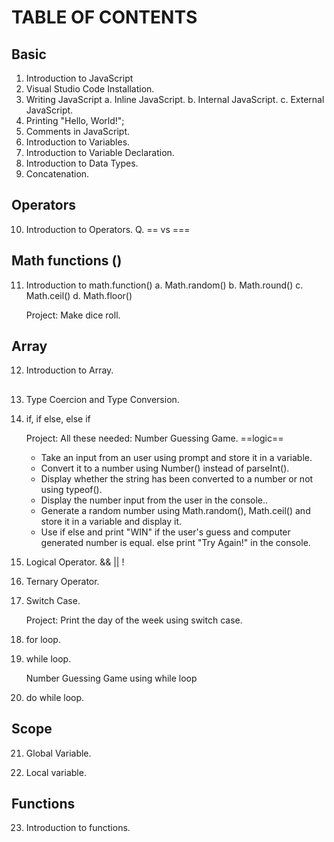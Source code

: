 # TABLE OF CONTENTS

## Basic

1. Introduction to JavaScript
2. Visual Studio Code Installation.
3. Writing JavaScript
   a. Inline JavaScript.
   b. Internal JavaScript.
   c. External JavaScript.
4. Printing "Hello, World!";
5. Comments in JavaScript.
6. Introduction to Variables.
7. Introduction to Variable Declaration.
8. Introduction to Data Types.
9. Concatenation.

## Operators

10. Introduction to Operators.
    Q. == vs ===

## Math functions ()

11. Introduction to math.function()
    a. Math.random()
    b. Math.round()
    c. Math.ceil()
    d. Math.floor()

    Project: Make dice roll.

## Array

12. Introduction to Array.

##

13. Type Coercion and Type Conversion.

14. if, if else, else if

    Project: All these needed: Number Guessing Game.
    ==logic==

    - Take an input from an user using prompt and store it in a variable.
    - Convert it to a number using Number() instead of parseInt().
    - Display whether the string has been converted to a number or not using typeof().
    - Display the number input from the user in the console..
    - Generate a random number using Math.random(), Math.ceil() and store it in a variable and display it.
    - Use if else and print "WIN" if the user's guess and computer generated number is equal. else print "Try Again!" in the console.

15. Logical Operator. && || !

16. Ternary Operator.

17. Switch Case.

    Project: Print the day of the week using switch case.

18. for loop.

19. while loop.

    Number Guessing Game using while loop

20. do while loop.


## Scope

21. Global Variable.

22. Local variable.

## Functions

23. Introduction to functions.